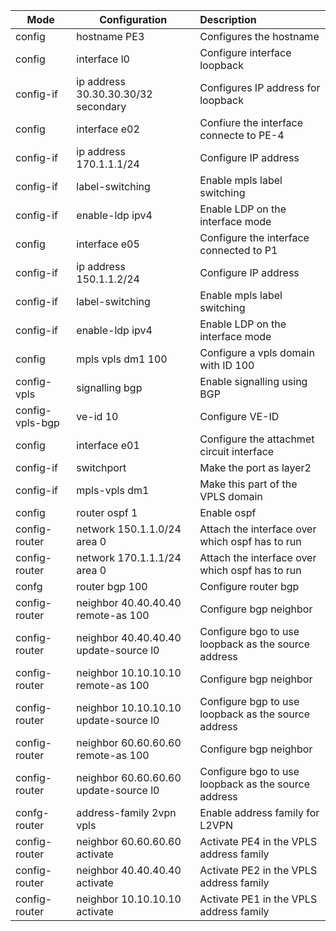 

| Mode            | Configuration                         | Description                                         |
| --------------- | ------------------------------------- | :-------------------------------------------------- |
| config          | hostname PE3                          | Configures the hostname                             |
| config          | interface l0                          | Configure interface loopback                        |
| config-if       | ip address 30.30.30.30/32 secondary   | Configures IP address for loopback                  |
| config          | interface e02                         | Confiure the interface connecte to PE-4             |
| config-if       | ip address 170.1.1.1/24               | Configure IP address                                |
| config-if       | label-switching                       | Enable mpls label switching                         |
| config-if       | enable-ldp ipv4                       | Enable LDP on the interface mode                    |
| config          | interface e05                         | Configure the interface connected to P1             |
| config-if       | ip address 150.1.1.2/24               | Configure IP address                                |
| config-if       | label-switching                       | Enable mpls label switching                         |
| config-if       | enable-ldp ipv4                       | Enable LDP on the interface mode                    |
| config          | mpls vpls dm1 100                     | Configure a vpls domain with ID 100                 |
| config-vpls     | signalling bgp                        | Enable signalling using BGP                         |
| config-vpls-bgp | ve-id 10                              | Configure VE-ID                                     |
| config          | interface e01                         | Configure the attachmet circuit interface           |
| config-if       | switchport                            | Make the port as layer2                             |
| config-if       | mpls-vpls dm1                         | Make this part of the VPLS domain                   |
| config          | router ospf 1                         | Enable ospf                                         |
| config-router   | network 150.1.1.0/24 area 0           | Attach the interface over which ospf has to run     |
| config-router   | network 170.1.1.1/24 area 0           | Attach the interface over which ospf has to run     |
| confg           | router bgp 100                        | Configure router bgp                                |
| config-router   | neighbor 40.40.40.40 remote-as 100    | Configure bgp neighbor                              |
| config-router   | neighbor 40.40.40.40 update-source l0 | Configure bgo to use loopback as the source address |
| config-router   | neighbor 10.10.10.10 remote-as 100    | Configure bgp neighbor                              |
| config-router   | neighbor 10.10.10.10 update-source l0 | Configure bgp to use loopback as the source address |
| config-router   | neighbor 60.60.60.60 remote-as 100    | Configure bgp neighbor                              |
| config-router   | neighbor 60.60.60.60 update-source l0 | Configure bgo to use loopback as the source address |
| confg-router    | address-family 2vpn vpls              | Enable address family for L2VPN                     |
| config-router   | neighbor 60.60.60.60 activate         | Activate PE4 in the VPLS address family             |
| config-router   | neighbor 40.40.40.40 activate         | Activate PE2 in the VPLS address family             |
| config-router   | neighbor 10.10.10.10 activate         | Activate PE1 in the VPLS address family             |

